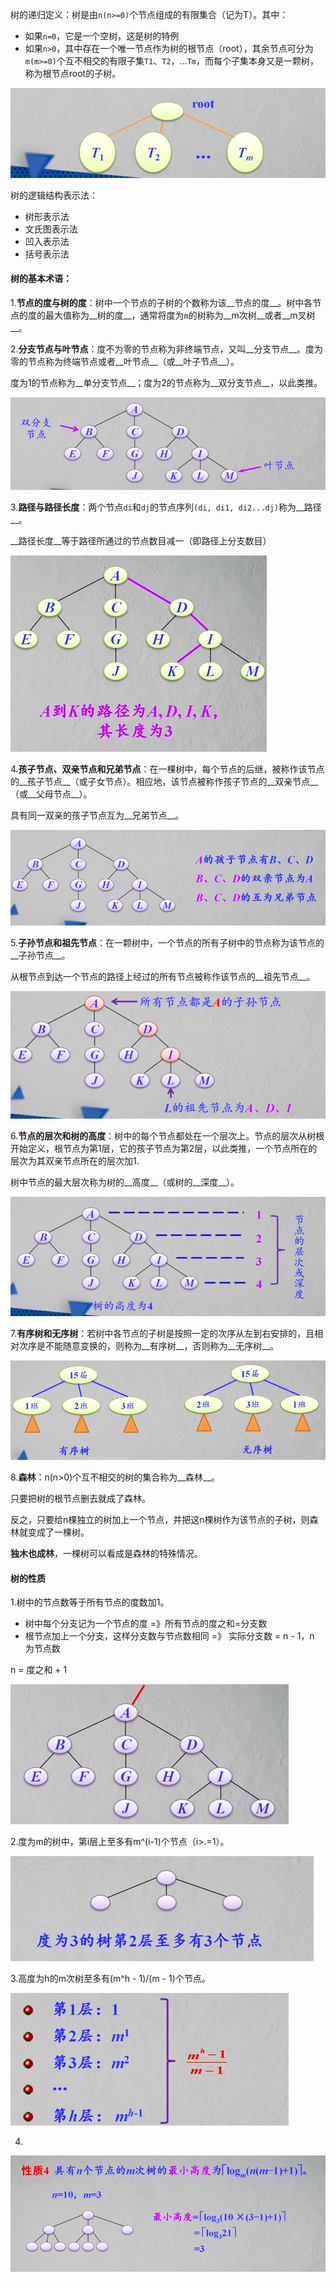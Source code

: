 树的递归定义：树是由`n(n>=0)`个节点组成的有限集合（记为T）。其中：

* 如果`n=0`，它是一个空树，这是树的特例
* 如果`n>0`，其中存在一个唯一节点作为树的根节点（root），其余节点可分为`m(m>=0)`个互不相交的有限子集`T1`、`T2`，...`Tm`，而每个子集本身又是一颗树，称为根节点root的子树。

![树](../img/201901142140.png)



树的逻辑结构表示法：

* 树形表示法
* 文氏图表示法
* 凹入表示法
* 括号表示法



#### 树的基本术语：

1.__节点的度与树的度__：树中一个节点的子树的个数称为该__节点的度__。树中各节点的度的最大值称为__树的度__，通常将度为`m`的树称为__m次树__或者__m叉树__。

2.__分支节点与叶节点__：度不为零的节点称为非终端节点，又叫__分支节点__。度为零的节点称为终端节点或者__叶节点__（或__叶子节点__）。

度为1的节点称为__单分支节点__；度为2的节点称为__双分支节点__，以此类推。

![分支节点与叶节点](../img/201901142149.png)

3.__路径与路径长度__：两个节点`di`和`dj`的节点序列`(di, di1, di2...dj)`称为__路径__。

__路径长度__等于路径所通过的节点数目减一（即路径上分支数目）

![路径和路径长度](../img/201901142155.png)



4.__孩子节点、双亲节点和兄弟节点__：在一棵树中，每个节点的后继，被称作该节点的__孩子节点__（或子女节点）。相应地，该节点被称作孩子节点的__双亲节点__（或__父母节点__）。

具有同一双亲的孩子节点互为__兄弟节点__。

![孩子节点、双亲节点和兄弟节点](../img/201901142159.png)

5.__子孙节点和祖先节点__：在一颗树中，一个节点的所有子树中的节点称为该节点的__子孙节点__。

从根节点到达一个节点的路径上经过的所有节点被称作该节点的__祖先节点__。

![子孙节点和祖先节点](../img/201901142202.png)

6.__节点的层次和树的高度__：树中的每个节点都处在一个层次上。节点的层次从树根开始定义，根节点为第1层，它的孩子节点为第2层，以此类推，一个节点所在的层次为其双亲节点所在的层次加1.

树中节点的最大层次称为树的__高度__（或树的__深度__）。

![节点的层次和树的高度](../img/201901142226.png)

7.__有序树和无序树__：若树中各节点的子树是按照一定的次序从左到右安排的，且相对次序是不能随意变换的，则称为__有序树__，否则称为__无序树__。

![有序树和无序树](../img/201901142229.png)

8.__森林__：n(n>0)个互不相交的树的集合称为__森林__。

只要把树的根节点删去就成了森林。

反之，只要给n棵独立的树加上一个节点，并把这n棵树作为该节点的子树，则森林就变成了一棵树。

__独木也成林__，一棵树可以看成是森林的特殊情况。



#### 树的性质

1.树中的节点数等于所有节点的度数加1。

* 树中每个分支记为一个节点的度 =》所有节点的度之和=分支数
* 根节点加上一个分支，这样分支数与节点数相同 =》 实际分支数 = n - 1，n 为节点数

n = 度之和 + 1

![节点数等于度之和加1](../img/201901161831.png)

2.度为m的树中，第i层上至多有m^(i-1)个节点（i>.=1）。

![度为3的树第2层至多有3个节点](../img/201901162010.png)

3.高度为h的m次树至多有(m^h - 1)/(m - 1)个节点。

![节点数](../img/201901162044.png)

4.

![最小高度](../img/201901162045.png)



